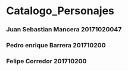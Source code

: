 # Catalogo_Personajes

### Juan Sebastian Mancera 20171020047
### Pedro enrique Barrera 201710200
### Felipe Corredor 201710200
